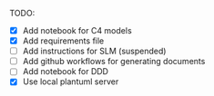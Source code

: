 TODO:
- [X] Add notebook for C4 models
- [X] Add requirements file
- [ ] Add instructions for SLM (suspended)
- [ ] Add github workflows for generating documents
- [ ] Add notebook for DDD
- [X] Use local plantuml server